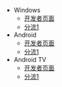 * Windows
  * [开发者页面](https://github.com/shadowsocks/shadowsocks-windows/releases)
  * [分流1](https://cowtransfer.com/s/d25adc1c874143)
* Android
  * [开发者页面](https://github.com/shadowsocks/shadowsocks-android/releases)
  * [分流1](https://cowtransfer.com/s/828ff8d4615342)
* Android TV
  * [开发者页面](https://github.com/shadowsocks/shadowsocks-android/releases)
  * [分流1](https://cowtransfer.com/s/52ff7183423c48)